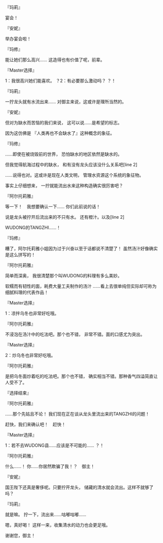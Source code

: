 『玛莉』

宴会！

『安妮』

举办宴会啦！

『玛修』

能让她们那么高兴……
这造得也有价值了呢，前辈。

『Master选择』

1：我很高兴她们能喜欢。
？2：有必要那么激动吗？
？！

『玛莉』

一拧龙头就有水流出来……
对御主来说，这或许是理所当然的。

『安妮』

但对为缺水而苦恼的我们来说，
这可以说……是希望的标志。

因为这仿佛是
『人类再也不会缺水了』这种概念的象征。

『玛修』

……即使在被烧毁前的世界，
恐怕缺水的地区依然是缺水的。

但我觉得航海过程中的缺水，
和有没有龙头应该没什么关系吧[line 2]

……说得也对。这或许是现在人类文明，
管理水资源这个系统的象征物。

事实上仔细想来，
一拧就能流出水来这种构造确实很厉害吧？

『阿尔托莉雅』

等一下！　我想要确认一下……
你们此前说的话！

说是龙头被拧开后流出来的不只有水。
还有橙汁。以及[line 2]

WUDONG的TANGZHI……！

『玛修』

糟了，阿尔托莉雅小姐因为过于兴奋以至于话都说不清楚了！
虽然汤汁好像确实是这么拼写的！

『阿尔托莉雅』

简单而深奥，
我很清楚那个叫WUDONG的料理有多么美妙。

软糯而有韧性的面，耗费大量工夫制作的汤汁
……看上去很单纯但实际却可称为细腻料理的代表作品！

『Master选择』

1：凉拌乌冬也非常好吃哦。

『阿尔托莉雅』

不浸泡在汤汁中的吃法吧。那个也不错，
非常不错。面的口感尤为突出。

『Master选择』

2：炒乌冬也非常好吃哦。

『阿尔托莉雅』

是把乌冬面炒着吃的吃法吧。那个也不错，
确实相当不错。那种香气四溢简直让人受不了。

『选择结束』

『阿尔托莉雅』

……那个先姑且不论！
我们现在正在谈从龙头里流出来的TANGZHI的问题！

赶快，我们来确认吧！　赶快！

『Master选择』

1：若不去WUDONG县……应该是不可能的……
？！

『阿尔托莉雅』

什么……！
你……你居然欺骗了我！？　御主！

『安妮』

国王陛下还真是奢侈呢。只要拧开龙头，
储藏的清水就会流出。这样不就够了吗？

『玛莉』

就是嘛。
拧一下，流出来……咕嘟咕嘟……

嗯，真好喝！
这样一来，收集清水的动力也会更足哦。

谢谢您，御主！

